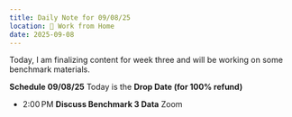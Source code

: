 ```yaml
---
title: Daily Note for 09/08/25
location: 🏡 Work from Home
date: 2025-09-08
---
```

Today, I am finalizing content for week three and will be working on some benchmark materials.

**Schedule 09/08/25**
Today is the **Drop Date (for 100% refund)**

- 2:00 PM **Discuss Benchmark 3 Data** Zoom
